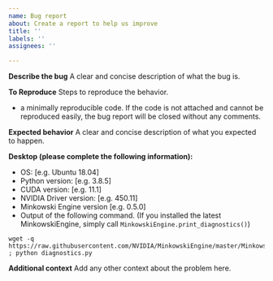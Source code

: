 ```yaml
---
name: Bug report
about: Create a report to help us improve
title: ''
labels: ''
assignees: ''

---
```


**Describe the bug**
A clear and concise description of what the bug is.

**To Reproduce**
Steps to reproduce the behavior.

 - a minimally reproducible code. If the code is not attached and cannot be reproduced easily, the bug report will be closed without any comments.

**Expected behavior**
A clear and concise description of what you expected to happen.

**Desktop (please complete the following information):**

 - OS: [e.g. Ubuntu 18.04]
 - Python version: [e.g. 3.8.5]
 - CUDA version: [e.g. 11.1]
 - NVIDIA Driver version: [e.g. 450.11]
 - Minkowski Engine version [e.g. 0.5.0]
 - Output of the following command. (If you installed the latest MinkowskiEngine, simply call `MinkowskiEngine.print_diagnostics()`)

```
wget -q https://raw.githubusercontent.com/NVIDIA/MinkowskiEngine/master/MinkowskiEngine/diagnostics.py ; python diagnostics.py
```

**Additional context**
Add any other context about the problem here.
